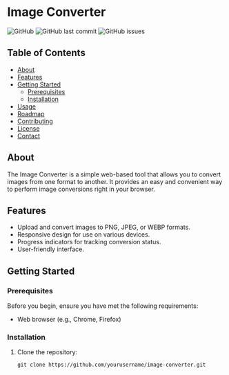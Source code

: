 # Image Converter

![GitHub](https://img.shields.io/github/license/Mahmoud-s-programs/Image-Converter)
![GitHub last commit](https://img.shields.io/github/last-commit/Mahmoud-s-programs/Image-Converter)
![GitHub issues](https://img.shields.io/github/issues/Mahmoud-s-programs/Image-Converter)

## Table of Contents

- [About](#about)
- [Features](#features)
- [Getting Started](#getting-started)
  - [Prerequisites](#prerequisites)
  - [Installation](#installation)
- [Usage](#usage)
- [Roadmap](#roadmap)
- [Contributing](#contributing)
- [License](#license)
- [Contact](#contact)

## About

The Image Converter is a simple web-based tool that allows you to convert images from one format to another. It provides an easy and convenient way to perform image conversions right in your browser.

## Features

- Upload and convert images to PNG, JPEG, or WEBP formats.
- Responsive design for use on various devices.
- Progress indicators for tracking conversion status.
- User-friendly interface.

## Getting Started

### Prerequisites

Before you begin, ensure you have met the following requirements:

- Web browser (e.g., Chrome, Firefox)

### Installation

1. Clone the repository:

   ```shell
   git clone https://github.com/yourusername/image-converter.git
